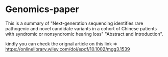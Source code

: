 # Genomics-paper

This is a summary of "Next-generation sequencing identifies rare pathogenic and novel candidate variants in a cohort of Chinese patients with syndromic or nonsyndromic hearing loss" "Abstract and Introduction".

kindly you can check the orignal article on this link => https://onlinelibrary.wiley.com/doi/epdf/10.1002/mgg3.1539

